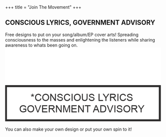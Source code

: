 +++
title = "Join The Movement"
+++
<h2>CONSCIOUS LYRICS, GOVERNMENT ADVISORY</h2>
Free designs to put on your song/album/EP cover arts! Spreading consciousness to the masses and enlightening the listeners while sharing awareness to whats been going on.

<img alt="me" src="GOVERNMENT ADVISORY LOGO WHITE.png">

<img alt="me" src="GOVERNMENT ADVISORY LOGO BLACK.png">

You can also make your own design or put your own spin to it!
